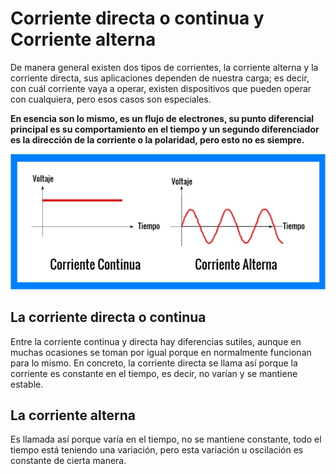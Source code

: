 # Corriente directa o continua y Corriente alterna

De manera general existen dos tipos de corrientes, la corriente alterna y la corriente directa, sus aplicaciones dependen de nuestra carga; es decir, con cuál corriente vaya a operar, existen dispositivos que pueden operar con cualquiera, pero esos casos son especiales.

**En esencia son lo mismo, es un flujo de electrones, su punto diferencial principal es su comportamiento en el tiempo y un segundo diferenciador es la dirección de la corriente o la polaridad, pero esto no es siempre.**

![img](../assets/Antologia.pdf-365.opt.png)

## La corriente directa o continua

Entre la corriente continua y directa hay diferencias sutiles, aunque en muchas ocasiones se toman por igual porque en normalmente funcionan para lo mismo.
En concreto, la corriente directa se llama así porque la corriente es constante en el tiempo, es decir, no varían y se mantiene estable.

<!-- agregar una imagen representativa -->

## La corriente alterna

Es llamada así porque varía en el tiempo, no se mantiene constante, todo el tiempo está teniendo una variación, pero esta variación u oscilación es constante de cierta manera.

<!-- agregar una imagen representativa -->


